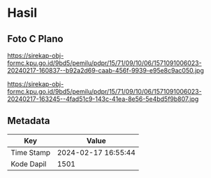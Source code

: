 # Hasil

## Foto C Plano

https://sirekap-obj-formc.kpu.go.id/9bd5/pemilu/pdpr/15/71/09/10/06/1571091006023-20240217-160837--b92a2d69-caab-456f-9939-e95e8c9ac050.jpg

https://sirekap-obj-formc.kpu.go.id/9bd5/pemilu/pdpr/15/71/09/10/06/1571091006023-20240217-163245--4fad51c9-143c-41ea-8e56-5e4bd5f9b807.jpg


## Metadata

| Key        | Value               |
| ---------- | ------------------- |
| Time Stamp | 2024-02-17 16:55:44 |
| Kode Dapil | 1501                |



